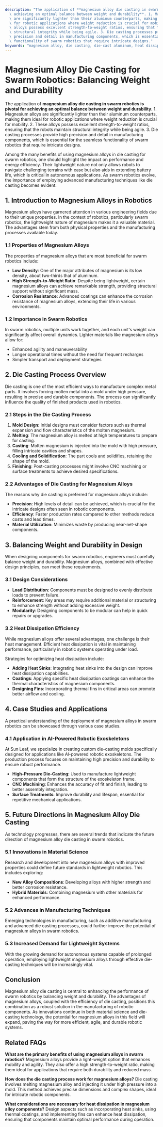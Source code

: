 ```yaml
---
description: "The application of **magnesium alloy die casting in swarm robotics is pivotal for\
  \ achieving an optimal balance between weight and durability**. 1. Magnesium alloys\
  \ are significantly lighter than their aluminum counterparts, making them ideal\
  \ for robotic applications where weight reduction is crucial for mobility. 2. These\
  \ alloys possess excellent strength-to-weight ratios, ensuring that the robots maintain\
  \ structural integrity while being agile. 3. Die casting processes provide high\
  \ precision and detail in manufacturing components, which is essential for the seamless\
  \ functionality of swarm robotics that require intricate designs."
keywords: "magnesium alloy, die casting, die-cast aluminum, heat dissipation efficiency"
---
```

# Magnesium Alloy Die Casting for Swarm Robotics: Balancing Weight and Durability

The application of **magnesium alloy die casting in swarm robotics is pivotal for achieving an optimal balance between weight and durability**. 1. Magnesium alloys are significantly lighter than their aluminum counterparts, making them ideal for robotic applications where weight reduction is crucial for mobility. 2. These alloys possess excellent strength-to-weight ratios, ensuring that the robots maintain structural integrity while being agile. 3. Die casting processes provide high precision and detail in manufacturing components, which is essential for the seamless functionality of swarm robotics that require intricate designs.

Among the many benefits of using magnesium alloys in die casting for swarm robotics, one should highlight the impact on performance and energy efficiency. Their lightweight nature not only allows robots to navigate challenging terrains with ease but also aids in extending battery life, which is critical in autonomous applications. As swarm robotics evolve, the importance of employing advanced manufacturing techniques like die casting becomes evident.

## **1. Introduction to Magnesium Alloys in Robotics**

Magnesium alloys have garnered attention in various engineering fields due to their unique properties. In the context of robotics, particularly swarm robotics, the lightweight nature of magnesium makes it a valuable material. The advantages stem from both physical properties and the manufacturing processes available today.

### **1.1 Properties of Magnesium Alloys**

The properties of magnesium alloys that are most beneficial for swarm robotics include:
- **Low Density**: One of the major attributes of magnesium is its low density, about two-thirds that of aluminum.
- **High Strength-to-Weight Ratio**: Despite being lightweight, certain magnesium alloys can achieve remarkable strength, providing structural support without significant mass.
- **Corrosion Resistance**: Advanced coatings can enhance the corrosion resistance of magnesium alloys, extending their life in various environments.

### **1.2 Importance in Swarm Robotics**

In swarm robotics, multiple units work together, and each unit's weight can significantly affect overall dynamics. Lighter materials like magnesium alloys allow for:
- Enhanced agility and maneuverability
- Longer operational times without the need for frequent recharges
- Simpler transport and deployment strategies

## **2. Die Casting Process Overview**

Die casting is one of the most efficient ways to manufacture complex metal parts. It involves forcing molten metal into a mold under high pressure, resulting in precise and durable components. The process can significantly influence the quality of finished products used in robotics.

### **2.1 Steps in the Die Casting Process**

1. **Mold Design**: Initial designs must consider factors such as thermal expansion and flow characteristics of the molten magnesium.
2. **Melting**: The magnesium alloy is melted at high temperatures to prepare for casting.
3. **Casting**: Molten magnesium is injected into the mold with high pressure, filling intricate cavities and shapes.
4. **Cooling and Solidification**: The part cools and solidifies, retaining the shape of the mold.
5. **Finishing**: Post-casting processes might involve CNC machining or surface treatments to achieve desired specifications.

### **2.2 Advantages of Die Casting for Magnesium Alloys**

The reasons why die casting is preferred for magnesium alloys include:
- **Precision**: High levels of detail can be achieved, which is crucial for the intricate designs often seen in robotic components.
- **Efficiency**: Faster production rates compared to other methods reduce costs and lead times.
- **Material Utilization**: Minimizes waste by producing near-net-shape components.

## **3. Balancing Weight and Durability in Design**

When designing components for swarm robotics, engineers must carefully balance weight and durability. Magnesium alloys, combined with effective design principles, can meet these requirements.

### **3.1 Design Considerations**

- **Load Distribution**: Components must be designed to evenly distribute loads to prevent failure.
- **Reinforcement**: Key areas may require additional material or structuring to enhance strength without adding excessive weight.
- **Modularity**: Designing components to be modular can help in quick repairs or upgrades.

### **3.2 Heat Dissipation Efficiency**

While magnesium alloys offer several advantages, one challenge is their heat management. Efficient heat dissipation is vital in maintaining performance, particularly in robotic systems operating under load.

Strategies for optimizing heat dissipation include:
- **Adding Heat Sinks**: Integrating heat sinks into the design can improve heat dissipation capabilities.
- **Coatings**: Applying specific heat dissipation coatings can enhance the thermal characteristics of magnesium components.
- **Designing Fins**: Incorporating thermal fins in critical areas can promote better airflow and cooling.

## **4. Case Studies and Applications**

A practical understanding of the deployment of magnesium alloys in swarm robotics can be showcased through various case studies.

### **4.1 Application in AI-Powered Robotic Exoskeletons**

At Sun Leaf, we specialize in creating custom die-casting molds specifically designed for applications like AI-powered robotic exoskeletons. The production process focuses on maintaining high precision and durability to ensure robust performance.

- **High-Pressure Die-Casting**: Used to manufacture lightweight components that form the structure of the exoskeleton frame.
- **CNC Machining**: Enhances the accuracy of fit and finish, leading to better assembly integration.
- **Surface Treatments**: Improve durability and lifespan, essential for repetitive mechanical applications.

## **5. Future Directions in Magnesium Alloy Die Casting**

As technology progresses, there are several trends that indicate the future direction of magnesium alloy die casting in swarm robotics.

### **5.1 Innovations in Material Science**

Research and development into new magnesium alloys with improved properties could define future standards in lightweight robotics. This includes exploring:
- **New Alloy Compositions**: Developing alloys with higher strength and better corrosion resistance.
- **Hybrid Materials**: Combining magnesium with other materials for enhanced performance.

### **5.2 Advances in Manufacturing Techniques**

Emerging technologies in manufacturing, such as additive manufacturing and advanced die casting processes, could further improve the potential of magnesium alloys in swarm robotics.

### **5.3 Increased Demand for Lightweight Systems**

With the growing demand for autonomous systems capable of prolonged operation, employing lightweight magnesium alloys through effective die-casting techniques will be increasingly vital.

## **Conclusion**

Magnesium alloy die casting is central to enhancing the performance of swarm robotics by balancing weight and durability. The advantages of magnesium alloys, coupled with the efficiency of die casting, positions this combination as a robust solution in the manufacturing of robotic components. As innovations continue in both material science and die-casting technology, the potential for magnesium alloys in this field will expand, paving the way for more efficient, agile, and durable robotic systems.

## **Related FAQs**

**What are the primary benefits of using magnesium alloys in swarm robotics?**
Magnesium alloys provide a light-weight option that enhances mobility and agility. They also offer a high strength-to-weight ratio, making them ideal for applications that require both durability and reduced mass.

**How does the die casting process work for magnesium alloys?**
Die casting involves melting magnesium alloy and injecting it under high pressure into a mold. This method achieves precise dimensions and complex shapes, ideal for intricate robotic components.

**What considerations are necessary for heat dissipation in magnesium alloy components?**
Design aspects such as incorporating heat sinks, using thermal coatings, and implementing fins can enhance heat dissipation, ensuring that components maintain optimal performance during operation.
